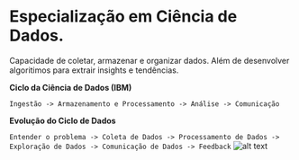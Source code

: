 # Especialização em Ciência de Dados. 
Capacidade de coletar, armazenar e organizar dados. Além de desenvolver algoritimos para extrair insights e tendências.

**Ciclo da Ciência de Dados (IBM)**

`Ingestão -> Armazenamento e Processamento -> Análise -> Comunicação`

**Evolução do Ciclo de Dados**

`Entender o problema -> Coleta de Dados -> Processamento de Dados -> Exploração de Dados -> Comunicação de Dados -> Feedback`
![alt text](https://miro.medium.com/v2/resize:fit:377/1*_fR-2Yg-xaWXssnj08Zqeg.jpeg)
